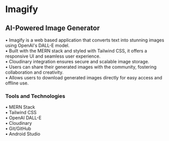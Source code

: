 # Imagify
## AI-Powered Image Generator

• Imagify is a web based application that converts text into stunning images using OpenAI's DALL-E model.  
• Built with the MERN stack and styled with Tailwind CSS, it offers a responsive UI and seamless user experience.  
• Cloudinary integration ensures secure and scalable image storage.  
• Users can share their generated images with the community, fostering collaboration and creativity.  
• Allows users to download generated images directly for easy access and offline use.

### Tools and Technologies 
•	MERN Stack  
•	Tailwind CSS  
•	OpenAI DALL-E  
•	Cloudinary  
•	Git/GitHub     
•	Android Studio


